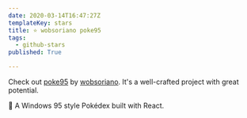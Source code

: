 ```yaml
---
date: 2020-03-14T16:47:27Z
templateKey: stars
title: ⭐ wobsoriano poke95
tags:
  - github-stars
published: True

---
```


Check out [poke95](https://github.com/wobsoriano/poke95) by [wobsoriano](https://github.com/wobsoriano). It's a well-crafted project with great potential.

🚀 A Windows 95 style Pokédex built with React.
